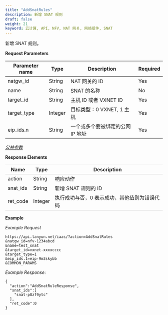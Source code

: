 ```yaml
---
title: "AddSnatRules"
description: 新增 SNAT 规则
draft: false
weight: 21
keyword: 云计算, API, NFV, NAT 网关, 网络组件, SNAT
---
```


新增 SNAT 规则。

**Request Parameters**

| Parameter name | Type | Description | Required |
| --- | --- | --- | --- |
| natgw_id | String | NAT 网关的 ID | Yes |
| name | String | SNAT 的名称 | No |
| target_id | String | 主机 ID 或者 VXNET ID | Yes |
| target_type | Integer | 目标类型：0 VXNET, 1 主机 | Yes |
| eip_ids.n | String | 一个或多个要被绑定的公网 IP 地址 | Yes |

[_公共参数_](../../get_api/parameters/)

**Response Elements**

| Name | Type | Description |
| --- | --- | --- |
| action | String | 响应动作 |
| snat_ids | String | 新增 SNAT 规则的 ID |
| ret_code | Integer | 执行成功与否，0 表示成功，其他值则为错误代码 |

**Example**

_Example Request_

```
https://api.lanyun.net/iaas/?action=AddSnatRules
&natgw_id=nfv-1234abcd
&name=test_snat
&target_id=vxnet-xxxxcccc
&target_type=1
&eip_ids.1=eip-9m3skybb
&COMMON_PARAMS
```

_Example Response_:

```
{
  "action":"AddSnatRuleResponse",
  "snat_ids":[
    "snat-p8zf9ytc"
  ],
  "ret_code":0
}
```
